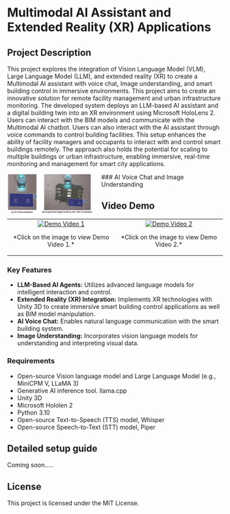 # Multimodal AI Assistant and Extended Reality (XR) Applications

## Project Description

This project explores the integration of Vision Language Model (VLM), Large Language Model (LLM), and extended reality (XR) to create a Multimodal AI assistant with voice chat, Image understanding, and smart building control in immersive environments. This project aims to create an innovative solution for remote facility management and urban infrastructure monitoring. The developed system deploys an LLM-based AI assistant and a digital building twin into an XR environment using Microsoft HoloLens 2. Users can interact with the BIM models and communicate with the Multimodal AI chatbot. Users can also interact with the AI assistant through voice commands to control building facilities. This setup enhances the ability of facility managers and occupants to interact with and control smart buildings remotely. The approach also holds the potential for scaling to multiple buildings or urban infrastructure, enabling immersive, real-time monitoring and management for smart city applications.


<img src="/fig1.png" style="float: left; margin-right: 20px; max-width: 200px;">
### AI Voice Chat and Image Understanding

## Video Demo


<table>
  <tr>
    <td style="text-align: center;">
      <a href="https://www.youtube.com/watch?v=2esRfU4-7II" target="_blank">
        <img src="https://img.youtube.com/vi/2esRfU4-7II/0.jpg" alt="Demo Video 1" style="width: 300px;">
      </a>
      <p>*Click on the image to view Demo Video 1.*</p>
    </td>
    <td style="text-align: center;">
      <a href="https://www.youtube.com/watch?v=-Nxg_IkAl_c" target="_blank">
        <img src="https://img.youtube.com/vi/-Nxg_IkAl_c/0.jpg" alt="Demo Video 2" style="width: 300px;">
      </a>
      <p>*Click on the image to view Demo Video 2.*</p>
    </td>
  </tr>
</table>

### Key Features

- **LLM-Based AI Agents:** Utilizes advanced language models for intelligent interaction and control.
- **Extended Reality (XR) Integration:** Implements XR technologies with Unity 3D to create immersive smart building control applications as well as BIM model manipulation.
- **AI Voice Chat:** Enables natural language communication with the smart building system.
- **Image Understanding:** Incorporates vision language models for understanding and interpreting visual data.

### Requirements
- Open-source Vision language model and Large Language Model (e.g., MiniCPM V, LLaMA 3)
- Generative AI inference tool. llama.cpp
- Unity 3D
- Microsoft Hololen 2
- Python 3.10
- Open-source Text-to-Speech (TTS) model, Whisper
- Open-source Speech-to-Text (STT) model, Piper


## Detailed setup guide
Coming soon.....

## License
This project is licensed under the MIT License.


